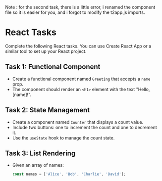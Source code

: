 Note : for the second task, there is a little error, i renamed the component file so it is easier for you, and i forgot to modify the t2app.js imports. 




# React Tasks

Complete the following React tasks. You can use Create React App or a similar tool to set up your React project.

## Task 1: Functional Component

* Create a functional component named `Greeting` that accepts a `name` prop.
* The component should render an `<h1>` element with the text "Hello, [name]!".

## Task 2: State Management

* Create a component named `Counter` that displays a count value.
* Include two buttons: one to increment the count and one to decrement it.
* Use the `useState` hook to manage the count state.

## Task 3: List Rendering

* Given an array of names:

   ```javascript
   const names = ['Alice', 'Bob', 'Charlie', 'David'];
